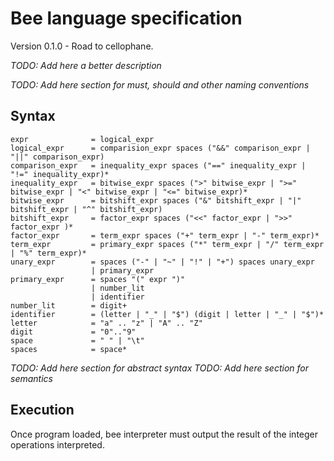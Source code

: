 # Bee language specification

Version 0.1.0 - Road to cellophane.

_TODO: Add here a better description_

_TODO: Add here section for must, should and other naming conventions_

## Syntax

```
expr              = logical_expr
logical_expr      = comparision_expr spaces ("&&" comparison_expr | "||" comparison_expr)
comparison_expr   = inequality_expr spaces ("==" inequality_expr | "!=" inequality_expr)*
inequality_expr   = bitwise_expr spaces (">" bitwise_expr | ">=" bitwise_expr | "<" bitwise_expr | "<=" bitwise_expr)*
bitwise_expr      = bitshift_expr spaces ("&" bitshift_expr | "|" bitshift_expr | "^" bitshift_expr)
bitshift_expr     = factor_expr spaces ("<<" factor_expr | ">>" factor_expr )*
factor_expr       = term_expr spaces ("+" term_expr | "-" term_expr)*
term_expr         = primary_expr spaces ("*" term_expr | "/" term_expr | "%" term_expr)*
unary_expr        = spaces ("-" | "~" | "!" | "+") spaces unary_expr
                  | primary_expr
primary_expr      = spaces "(" expr ")"
                  | number_lit
                  | identifier
number_lit        = digit+
identifier        = (letter | "_" | "$") (digit | letter | "_" | "$")*
letter            = "a" .. "z" | "A" .. "Z"
digit             = "0".."9"
space             = " " | "\t"
spaces            = space*
```

_TODO: Add here section for abstract syntax_
_TODO: Add here section for semantics_

## Execution

Once program loaded, bee interpreter must output the result of the integer
operations interpreted.
